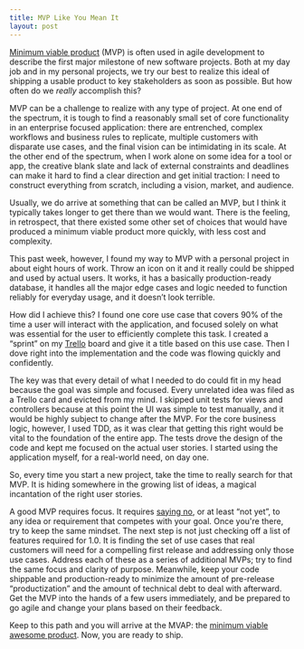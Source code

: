 ```yaml
---
title: MVP Like You Mean It
layout: post
---
```


[Minimum viable product][mvp-def] (MVP) is often used in agile development to describe the first major milestone of new software projects. Both at my day job and in my personal projects, we try our best to realize this ideal of shipping a usable product to key stakeholders as soon as possible. But how often do we *really* accomplish this?

MVP can be a challenge to realize with any type of project. At one end of the spectrum, it is tough to find a reasonably small set of core functionality in an enterprise focused application: there are entrenched, complex workflows and business rules to replicate, multiple customers with disparate use cases, and the final vision can be intimidating in its scale. At the other end of the spectrum, when I work alone on some idea for a tool or app, the creative blank slate and lack of external constraints and deadlines can make it hard to find a clear direction and get initial traction: I need to construct everything from scratch, including a vision, market, and audience.

Usually, we do arrive at something that can be called an MVP, but I think it typically takes longer to get there than we would want. There is the feeling, in retrospect, that there existed some other set of choices that would have produced a minimum viable product more quickly, with less cost and complexity.

This past week, however, I found my way to MVP with a personal project in about eight hours of work. Throw an icon on it and it really could be shipped and used by actual users. It works, it has a basically production-ready database, it handles all the major edge cases and logic needed to function reliably for everyday usage, and it doesn’t look terrible.

How did I achieve this? I found one core use case that covers 90% of the time a user will interact with the application, and focused solely on what was essential for the user to efficiently complete this task. I created a “sprint” on my [Trello][] board and give it a title based on this use case. Then I dove right into the implementation and the code was flowing quickly and confidently.

The key was that every detail of what I needed to do could fit in my head because the goal was simple and focused. Every unrelated idea was filed as a Trello card and evicted from my mind. I skipped unit tests for views and controllers because at this point the UI was simple to test manually, and it would be highly subject to change after the MVP. For the core business logic, however, I used TDD, as it was clear that getting this right would be vital to the foundation of the entire app. The tests drove the design of the code and kept me focused on the actual user stories. I started using the application myself, for a real-world need, on day one.

So, every time you start a new project, take the time to really search for that MVP. It is hiding somewhere in the growing list of ideas, a magical incantation of the right user stories.

A good MVP requires focus. It requires [saying no][], or at least “not yet”, to any idea or requirement that competes with your goal. Once you're there, try to keep the same mindset. The next step is not just checking off a list of features required for 1.0. It is finding the set of use cases that real customers will need for a compelling first release and addressing only those use cases. Address each of these as a series of additional MVPs; try to find the same focus and clarity of purpose. Meanwhile, keep your code shippable and production-ready to minimize the amount of pre-release “productization” and the amount of technical debt to deal with afterward. Get the MVP into the hands of a few users immediately, and be prepared to go agile and change your plans based on their feedback.

Keep to this path and you will arrive at the MVAP: the [minimum viable awesome product][MVAP]. Now, you are ready to ship.

[mvp-def]: https://en.wikipedia.org/wiki/Minimum_viable_product
[Trello]: https://trello.com/mmertsock/recommend
[saying no]: https://www.youtube.com/watch?v=H8eP99neOVs
[MVAP]: https://blog.carbonfive.com/introducing-mvap-the-minimum-viable-awesome-product/
